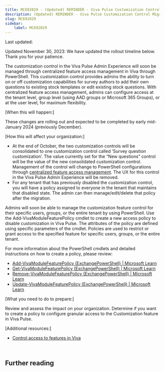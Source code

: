 ```yaml
---
title: MC692029 - (Updated) REMINDER - Viva Pulse Customization Control Migration
description: (Updated) REMINDER - Viva Pulse Customization Control Migration
slug: MC692029
sidebar:
    label: MC692029
---
```



Last updated: 

<p style="">Updated November 30, 2023: We have updated the rollout timeline below. Thank you for your patience.</p><p style="">The customization control in the Viva Pulse Admin Experience will soon be managed through centralized feature access management in Viva through PowerShell. This customization control provides admins the ability to turn on or off customization capabilities for survey authors to add their own questions to existing stock templates or edit existing stock questions. With centralized feature access management, admins can configure access at the tenant level, group level (using AAD groups or Microsoft 365 Groups), or at the user level, for maximum flexibility.<br></p>
<p>[When this will happen:]</p>

<p>These changes are rolling out and expected to be completed by early mid-January 2024 (previously December).</p>

<p>[How this will affect your organization:]</p>

<ul><li>At the end of October, the two customization controls will be consolidated to one customization control called ‘Survey question customization’. The value currently set for the “New questions” control will be the value of the new consolidated customization control. Management of the control will change to PowerShell configurations through <a href="https://go.microsoft.com/fwlink/p/?linkid=2245618" target="_blank">centralized feature access management</a>. The UX for this control in the Viva Pulse Admin Experience will be removed.
</li><li>For any tenant that has previously disabled the customization control, you will have a policy assigned to everyone in the tenant that maintains that disabled state. The admin can then manage/edit/delete that policy after the migration.
</li></ul><p>Admins will soon be able to manage the customization feature control for their specific users, groups, or the entire tenant by using PowerShell. Use the Add-VivaModuleFeaturePolicy cmdlet to create a new access policy to disable customization in Viva Pulse. The attributes of the policy are defined using specific parameters of the cmdlet. Policies are used to restrict or grant access to the specified feature for specific users, groups, or the entire tenant.</p><p>For more information about the PowerShell cmdlets and detailed instructions on how to create a policy, please review:</p><ul><li><a href="https://learn.microsoft.com/en-us/powershell/module/exchange/add-vivamodulefeaturepolicy?view=exchange-ps" target="_blank">Add-VivaModuleFeaturePolicy (ExchangePowerShell) | Microsoft Learn</a>
</li><li><a href="https://learn.microsoft.com/en-us/powershell/module/exchange/get-vivamodulefeaturepolicy?view=exchange-ps" target="_blank">Get-VivaModuleFeaturePolicy (ExchangePowerShell) | Microsoft Learn</a>
</li><li><a href="https://learn.microsoft.com/en-us/powershell/module/exchange/remove-vivamodulefeaturepolicy?view=exchange-ps" target="_blank">Remove-VivaModuleFeaturePolicy (ExchangePowerShell) | Microsoft Learn</a>
</li><li><a href="https://learn.microsoft.com/en-us/powershell/module/exchange/update-vivamodulefeaturepolicy?view=exchange-ps" target="_blank">Update-VivaModuleFeaturePolicy (ExchangePowerShell) | Microsoft Learn</a></li></ul>
<p>[What you need to do to prepare:]</p>

<p>Review and assess the impact on your organization. Determine if you want to create a policy to configure granular access to the Customization feature in Viva Pulse.</p><p>[Additional resources:]</p><ul><li><a href="https://go.microsoft.com/fwlink/p/?linkid=2245618" target="_blank">Control access to features in Viva</a></li></ul>
<p><br></p>

## Further reading
